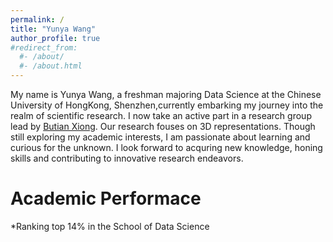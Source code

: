 ```yaml
---
permalink: /
title: "Yunya Wang"
author_profile: true
#redirect_from: 
  #- /about/
  #- /about.html
---
```


My name is Yunya Wang, a freshman majoring Data Science at the Chinese University of HongKong, Shenzhen,currently embarking my journey into the realm of scientific research. I now take an active part in a research group lead by [Butian Xiong](https://saliteta.github.io/). Our research fouses on 3D representations. Though still exploring my academic interests, I am passionate about learning and curious for the unknown. I look forward to acquring new knowledge, honing skills and contributing to innovative research endeavors. 

Academic Performace
======
*Ranking top 14% in the School of Data Science
